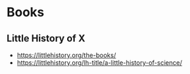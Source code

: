 # Books


## Little History of X

- <https://littlehistory.org/the-books/>
- <https://littlehistory.org/lh-title/a-little-history-of-science/>


